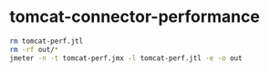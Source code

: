# tomcat-connector-performance

```bash
rm tomcat-perf.jtl
rm -rf out/*
jmeter -n -t tomcat-perf.jmx -l tomcat-perf.jtl -e -o out
```

